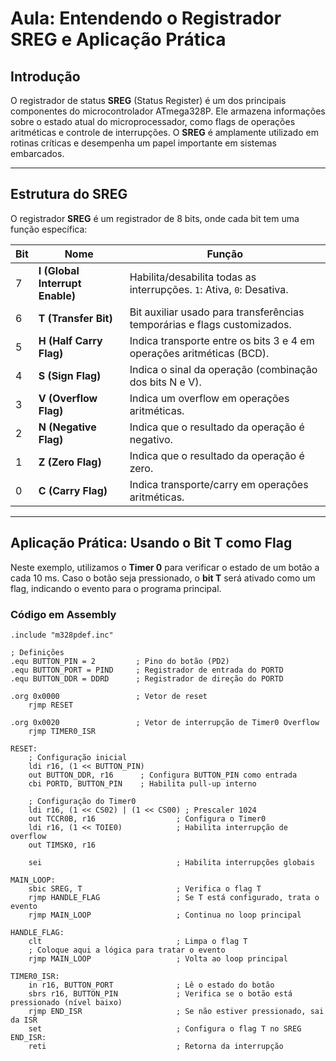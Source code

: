 # Aula: Entendendo o Registrador SREG e Aplicação Prática

## Introdução
O registrador de status **SREG** (Status Register) é um dos principais componentes do microcontrolador ATmega328P. Ele armazena informações sobre o estado atual do microprocessador, como flags de operações aritméticas e controle de interrupções. O **SREG** é amplamente utilizado em rotinas críticas e desempenha um papel importante em sistemas embarcados.

---

## Estrutura do SREG

O registrador **SREG** é um registrador de 8 bits, onde cada bit tem uma função específica:

| Bit  | Nome                    | Função                                                                 |
|------|-------------------------|------------------------------------------------------------------------|
| 7    | **I (Global Interrupt Enable)** | Habilita/desabilita todas as interrupções. `1`: Ativa, `0`: Desativa.   |
| 6    | **T (Transfer Bit)**            | Bit auxiliar usado para transferências temporárias e flags customizados. |
| 5    | **H (Half Carry Flag)**         | Indica transporte entre os bits 3 e 4 em operações aritméticas (BCD).    |
| 4    | **S (Sign Flag)**               | Indica o sinal da operação (combinação dos bits N e V).                  |
| 3    | **V (Overflow Flag)**           | Indica um overflow em operações aritméticas.                             |
| 2    | **N (Negative Flag)**           | Indica que o resultado da operação é negativo.                          |
| 1    | **Z (Zero Flag)**               | Indica que o resultado da operação é zero.                              |
| 0    | **C (Carry Flag)**              | Indica transporte/carry em operações aritméticas.                       |

---

## Aplicação Prática: Usando o Bit T como Flag

Neste exemplo, utilizamos o **Timer 0** para verificar o estado de um botão a cada 10 ms. Caso o botão seja pressionado, o **bit T** será ativado como um flag, indicando o evento para o programa principal.

### Código em Assembly

```assembly
.include "m328pdef.inc"

; Definições
.equ BUTTON_PIN = 2         ; Pino do botão (PD2)
.equ BUTTON_PORT = PIND     ; Registrador de entrada do PORTD
.equ BUTTON_DDR = DDRD      ; Registrador de direção do PORTD

.org 0x0000                 ; Vetor de reset
    rjmp RESET

.org 0x0020                 ; Vetor de interrupção de Timer0 Overflow
    rjmp TIMER0_ISR

RESET:
    ; Configuração inicial
    ldi r16, (1 << BUTTON_PIN)
    out BUTTON_DDR, r16      ; Configura BUTTON_PIN como entrada
    cbi PORTD, BUTTON_PIN    ; Habilita pull-up interno

    ; Configuração do Timer0
    ldi r16, (1 << CS02) | (1 << CS00) ; Prescaler 1024
    out TCCR0B, r16                  ; Configura o Timer0
    ldi r16, (1 << TOIE0)            ; Habilita interrupção de overflow
    out TIMSK0, r16

    sei                              ; Habilita interrupções globais

MAIN_LOOP:
    sbic SREG, T                     ; Verifica o flag T
    rjmp HANDLE_FLAG                 ; Se T está configurado, trata o evento
    rjmp MAIN_LOOP                   ; Continua no loop principal

HANDLE_FLAG:
    clt                              ; Limpa o flag T
    ; Coloque aqui a lógica para tratar o evento
    rjmp MAIN_LOOP                   ; Volta ao loop principal

TIMER0_ISR:
    in r16, BUTTON_PORT              ; Lê o estado do botão
    sbrs r16, BUTTON_PIN             ; Verifica se o botão está pressionado (nível baixo)
    rjmp END_ISR                     ; Se não estiver pressionado, sai da ISR
    set                              ; Configura o flag T no SREG
END_ISR:
    reti                             ; Retorna da interrupção

```

